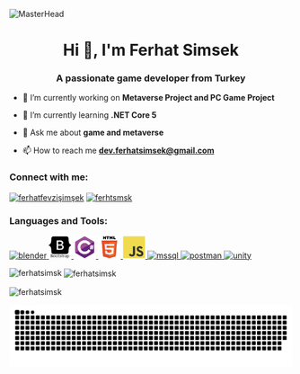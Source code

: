 
 ![MasterHead](https://i.pinimg.com/originals/a7/d7/0e/a7d70ed97af705408c70f43af9dfa878.png)

<h1 align="center">Hi 👋, I'm Ferhat Simsek</h1>
<h3 align="center">A passionate game developer from Turkey</h3>

- 🔭 I’m currently working on **Metaverse Project and PC Game Project**

- 🌱 I’m currently learning **.NET Core 5**

- 💬 Ask me about **game and metaverse**

- 📫 How to reach me **dev.ferhatsimsek@gmail.com**

<h3 align="left">Connect with me:</h3>
<p align="left">
<a href="https://linkedin.com/in/ferhatfevzişimşek" target="blank"><img align="center" src="https://raw.githubusercontent.com/rahuldkjain/github-profile-readme-generator/master/src/images/icons/Social/linked-in-alt.svg" alt="ferhatfevzişimşek" height="30" width="40" /></a>
<a href="https://instagram.com/ferhtsmsk" target="blank"><img align="center" src="https://raw.githubusercontent.com/rahuldkjain/github-profile-readme-generator/master/src/images/icons/Social/instagram.svg" alt="ferhtsmsk" height="30" width="40" /></a>
</p>

<h3 align="left">Languages and Tools:</h3>
<p align="left"> <a href="https://www.blender.org/" target="_blank" rel="noreferrer"> <img src="https://download.blender.org/branding/community/blender_community_badge_white.svg" alt="blender" width="40" height="40"/> </a> <a href="https://getbootstrap.com" target="_blank" rel="noreferrer"> <img src="https://raw.githubusercontent.com/devicons/devicon/master/icons/bootstrap/bootstrap-plain-wordmark.svg" alt="bootstrap" width="40" height="40"/> </a> <a href="https://www.w3schools.com/cs/" target="_blank" rel="noreferrer"> <img src="https://raw.githubusercontent.com/devicons/devicon/master/icons/csharp/csharp-original.svg" alt="csharp" width="40" height="40"/> </a> <a href="https://www.w3.org/html/" target="_blank" rel="noreferrer"> <img src="https://raw.githubusercontent.com/devicons/devicon/master/icons/html5/html5-original-wordmark.svg" alt="html5" width="40" height="40"/> </a> <a href="https://developer.mozilla.org/en-US/docs/Web/JavaScript" target="_blank" rel="noreferrer"> <img src="https://raw.githubusercontent.com/devicons/devicon/master/icons/javascript/javascript-original.svg" alt="javascript" width="40" height="40"/> </a> <a href="https://www.microsoft.com/en-us/sql-server" target="_blank" rel="noreferrer"> <img src="https://www.svgrepo.com/show/303229/microsoft-sql-server-logo.svg" alt="mssql" width="40" height="40"/> </a> <a href="https://postman.com" target="_blank" rel="noreferrer"> <img src="https://www.vectorlogo.zone/logos/getpostman/getpostman-icon.svg" alt="postman" width="40" height="40"/> </a> <a href="https://unity.com/" target="_blank" rel="noreferrer"> <img src="https://www.vectorlogo.zone/logos/unity3d/unity3d-icon.svg" alt="unity" width="40" height="40"/> </a> </p>

<p><img align="left" src="https://github-readme-stats.vercel.app/api/top-langs?username=ferhatsimsk&show_icons=true&locale=en&layout=compact" alt="ferhatsimsk" /></p>

<p>&nbsp;<img align="center" src="https://github-readme-stats.vercel.app/api?username=ferhatsimsk&show_icons=true&locale=en" alt="ferhatsimsk" /></p>

<p><img align="center" src="https://github-readme-streak-stats.herokuapp.com/?user=ferhatsimsk&" alt="ferhatsimsk" /></p>







<picture>
  <source media="(prefers-color-scheme: dark)" srcset="https://raw.githubusercontent.com/ferhatsimsk/ferhatsimsk/output/github-contribution-grid-snake-dark.svg">
  <source media="(prefers-color-scheme: light)" srcset="https://raw.githubusercontent.com/ferhatsimsk/ferhatsimsk/output/github-contribution-grid-snake.svg">
  <img alt="github contribution grid snake animation" src="https://raw.githubusercontent.com/ferhatsimsk/ferhatsimsk/output/github-contribution-grid-snake.svg">
</picture>

